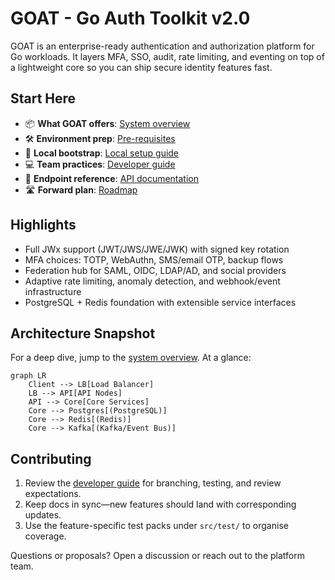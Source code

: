 # GOAT - Go Auth Toolkit v2.0

GOAT is an enterprise-ready authentication and authorization platform for Go workloads. It layers MFA, SSO, audit, rate limiting, and eventing on top of a lightweight core so you can ship secure identity features fast.

## Start Here

- 📦 **What GOAT offers**: [System overview](./system-overview.md)
- 🛠️ **Environment prep**: [Pre-requisites](./pre-requisite.md)
- 🧪 **Local bootstrap**: [Local setup guide](./local-setup.md)
- 💻 **Team practices**: [Developer guide](./developer-guide.md)
- 🔌 **Endpoint reference**: [API documentation](./API_DOCUMENTATION_v2.md)
- 🛣️ **Forward plan**: [Roadmap](./ROADMAP_v2.md)

## Highlights

- Full JWx support (JWT/JWS/JWE/JWK) with signed key rotation
- MFA choices: TOTP, WebAuthn, SMS/email OTP, backup flows
- Federation hub for SAML, OIDC, LDAP/AD, and social providers
- Adaptive rate limiting, anomaly detection, and webhook/event infrastructure
- PostgreSQL + Redis foundation with extensible service interfaces

## Architecture Snapshot

For a deep dive, jump to the [system overview](./system-overview.md#architecture). At a glance:

```mermaid
graph LR
    Client --> LB[Load Balancer]
    LB --> API[API Nodes]
    API --> Core[Core Services]
    Core --> Postgres[(PostgreSQL)]
    Core --> Redis[(Redis)]
    Core --> Kafka[(Kafka/Event Bus)]
```

## Contributing

1. Review the [developer guide](./developer-guide.md) for branching, testing, and review expectations.
2. Keep docs in sync—new features should land with corresponding updates.
3. Use the feature-specific test packs under `src/test/` to organise coverage.

Questions or proposals? Open a discussion or reach out to the platform team.
